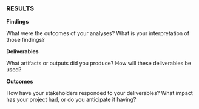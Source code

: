 ### RESULTS

**Findings**

What were the outcomes of your analyses?
What is your interpretation of those findings?

**Deliverables**

What artifacts or outputs did you produce?
How will these deliverables be used? 

**Outcomes**

How have your stakeholders responded to your deliverables? 
What impact has your project had, or do you anticipate it having? 
